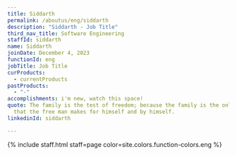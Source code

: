 ```yaml
---
title: Siddarth
permalink: /aboutus/eng/siddarth
description: "Siddarth - Job Title"
third_nav_title: Software Engineering
staffId: siddarth
name: Siddarth
joinDate: December 4, 2023
functionId: eng
jobTitle: Job Title
curProducts:
  - currentProducts
pastProducts:
  - "-"
accomplishments: i'm new, watch this space!
quote: The family is the test of freedom; because the family is the only thing
  that the free man makes for himself and by himself.
linkedinId: siddarth

---
```


{% include staff.html staff=page color=site.colors.function-colors.eng %}
